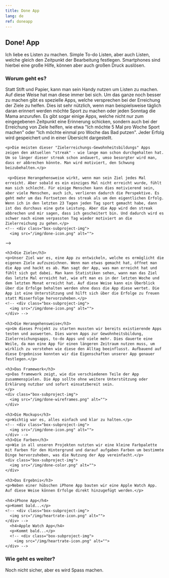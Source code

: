 ```yaml
---
title: Done App
lang: de
ref: doneapp
---
```


 <h2 class="headline">Done! App</h2>
<p>
    Ich liebe es Listen zu machen. Simple To-do Listen, aber auch Listen, welche gleich den Zeitpunkt der Bearbeitung festlegen. Smartphones sind hierbei eine große Hilfe, können aber auch großen Druck auslösen.</p>

<div class="project-sub-content">
      <h3>Worum geht es?</h3>
    <p>Statt Stift und Papier, kann man sein Handy nutzen um Listen zu machen. Auf diese Weise hat man diese immer bei sich. Um das ganze noch besser zu machen gibt es spezielle Apps, welche versprechen bei der Erreichung der Ziele zu helfen. Dies ist sehr nützlich, wenn man beispielsweise täglich daran erinnert werden möchte Sport zu machen oder jeden Sonntag die Mama anzurufen. Es gibt sogar einige Apps, welche nicht nur zum eingegebenen Zeitpunkt eine Erinnerung schicken, sondern auch bei der Erreichung von Ziele helfen, wie etwa "Ich möchte 5 Mal pro Woche Sport machen" oder "Ich möchte einmal pro Woche das Bad putzen". Jeder Erfolg wird gespeichert und in einer Übersicht dargestellt.</p>

    <p>Die meisten dieser "Zielerreichungs-Gewohnheitsbildungs" Apps zeigen den aktuellen "streak" - wie lange man schon durchgehalten hat. Um so länger dieser streak schon andauert, umso besorgter wird man, dass er abbrechen könnte. Man wird motiviert, den Schwung beizubehalten.</p>

     <p>Diese Herangehensweise wirkt, wenn man sein Ziel jedes Mal erreicht. Aber sobald es ein einziges Mal nicht erreicht wurde, fühlt man sich schlecht. Für einige Menschen kann dies motivierend sein, aber viele Menschen, auch ich, verlieren dadurch die Perspektive. Es geht mehr um das Fortsetzen des streak als um den eigentlichen Erfolg. Wenn ich in den letzten 23 Tagen jeden Tag sport gemacht habe, dann ist das durchaus eine gute Leistung. Aber die App wird den streak abbrechen und mir sagen, dass ich gescheitert bin. Und dadurch wird es schwer nach einem verpassten Tag wieder motiviert an die Zielerreichung zu gehen.</p>
    <!-- <div class="box-subproject-img">
      <img src="/img/done-icon.png" alt="">
  </div> -->

    <h3>Die Ziele</h3>
    <p>Unser Ziel war es, eine App zu entwickeln, welche es ermöglicht die eigenen Ziele aufzuzeichnen. Wenn man etwas gemacht hat, öffnet man die App und hackt es ab. Man sagt der App, was man erreicht hat und fühlt sich gut dabei. Man kann Statistiken sehen, wann man das Ziel das letzte Mal erreicht hat, wie oft man es in der letzten Woche und dem letzten Monat erreicht hat. Auf diese Weise kann ein Überblick über die Erfolge behalten werden ohne dass die App diese wertet. Die App ist eine Unterstützung und hilft sich über die Erfolge zu freuen statt Misserfolge hervorzuheben.</p>
    <!-- <div class="box-subproject-img">
      <img src="/img/done-icon.png" alt="">
    </div> -->

    <h3>Die Herangehensweise</h3>
    <p>Um dieses Projekt zu starten mussten wir bereits existierende Apps testen und auswerten. Dies waren Apps zur Gewohnheitsbildung, Zielerreichungsapps, to-do Apps und viele mehr. Dies dauerte eine Weile, da man eine App für einen längeren Zeitraum nutzen muss, um wirklich zu verstehen wie diese den Alltag beeinflusst. Aufbauend auf diese Ergebnisse konnten wir die Eigenschaften unserer App genauer festlegen.</p>

    <h3>Das Framework</h3>
    <p>Das framework zeigt, wie die verschiedenen Teile der App zusammenspielen. Die App sollte ohne weitere Unterstützung oder Erklärung nutzbar und sofort einsatzbereit sein. 
    </p>
    <div class="box-subproject-img">
      <img src="/img/done-wireframes.png" alt="">
    </div>

    <h3>Die Mockups</h3>
    <p>Wichtig war es, alles einfach und klar zu halten.</p>
    <!-- <div class="box-subproject-img">
      <img src="/img/done-icon.png" alt="">
    </div> -->
    <h3>Die Farben</h3>
    <p>Wie in all unseren Projekten nutzten wir eine kleine Farbpalette mit Farben für den Hintergrund und darauf aufgaben Farben um bestimmte Dinge hervorzuheben, was die Nutzung der App vereinfacht.</p>
    <div class="box-subproject-img">
      <img src="/img/done-color.png" alt="">
    </div>

    <h3>Das Ergebnis</h3>
    <p>Neben einer hübschen iPhone App bauten wir eine Apple Watch App. Auf diese Weise können Erfolge direkt hinzugefügt werden.</p>

    <h4>iPhone App</h4>
    <p>Kommt bald...</p>
    <!-- <div class="box-subproject-img">
      <img src="/img/heartrate-icon.png" alt="">
    </div> -->
      <h4>Apple Watch App</h4>
      <p>Kommt bald...</p>
      <!-- <div class="box-subproject-img">
        <img src="/img/heartrate-icon.png" alt="">
    </div> -->

  <h3>Wie geht es weiter?</h3>
  <p>Noch nicht sicher, aber es wird Spass machen.</p>

</div>
